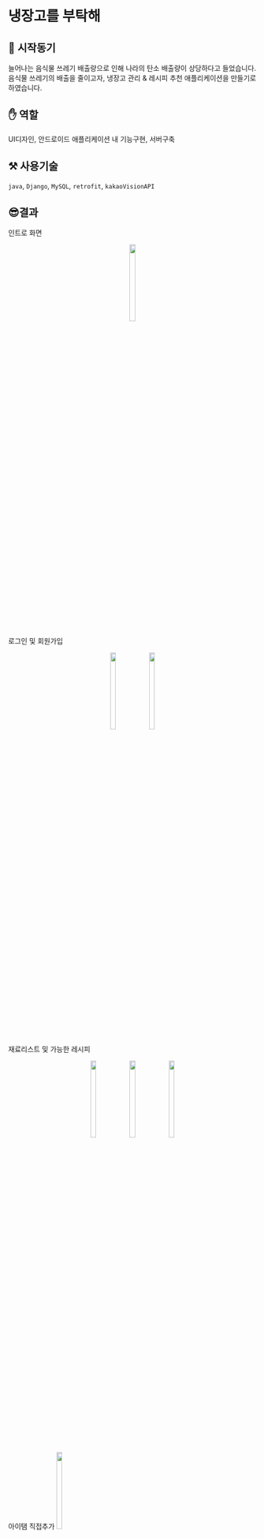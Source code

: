 # 냉장고를 부탁해
## 📝 시작동기

늘어나는 음식물 쓰레기 배출량으로 인해 나라의 탄소 배출량이 상당하다고 들었습니다.
음식물 쓰레기의 배출을 줄이고자, 냉장고 관리 & 레시피 추천 애플리케이션을 만들기로 하였습니다.


## ✋ 역할

UI디자인, 안드로이드 애플리케이션 내 기능구현, 서버구축


## ⚒️ 사용기술

`java`, `Django`, `MySQL`, `retrofit`, `kakaoVisionAPI`


## 😎결과

인트로 화면
<p align="center">
<img src="https://user-images.githubusercontent.com/83321146/200821600-9ae3b3b6-fea6-407b-b6e2-f50933b34c71.png" width="15%" height="20%">
</p>
로그인 및 회원가입
<p align="center">
<img src="https://user-images.githubusercontent.com/83321146/200821593-d324feae-114e-4663-839b-27ab90643464.png" width="15%" height="20%">
<img src="https://user-images.githubusercontent.com/83321146/200821597-9b67884a-6ee1-41e8-8af5-8614728136dd.png" width="15%" height="20%">
</p>
재료리스트 및 가능한 레시피
<p align="center">
<img src = "https://user-images.githubusercontent.com/83321146/204999870-3303980a-4042-4af6-a9fb-f2718de0cc72.png" width="15%" height="20%">
<img src = "https://user-images.githubusercontent.com/83321146/204999884-87f95fba-ba97-41c2-828f-40e0350d1f31.png" width="15%" height="20%">
<img src = "https://user-images.githubusercontent.com/83321146/204999876-62383ebc-1bae-46df-a500-4c7684f75930.png" width="15%" height="20%">
</p>
아이탬 직접추가
<img src = "https://user-images.githubusercontent.com/83321146/204999891-297b19a9-d633-4ef2-90fe-4934b313fdba.png" width="15%" height="20%">

